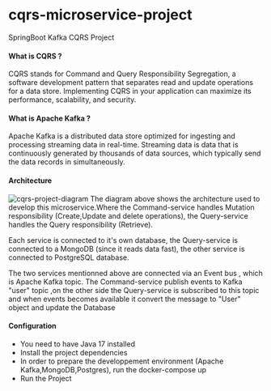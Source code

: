 # cqrs-microservice-project
SpringBoot Kafka CQRS Project

#### What is CQRS ?
CQRS stands for Command and Query Responsibility Segregation, a software development pattern that separates read and update operations for a data store. Implementing CQRS in your application can maximize its performance, scalability, and security.
#### What is Apache Kafka ?
Apache Kafka is a distributed data store optimized for ingesting and processing streaming data in real-time.
Streaming data is data that is continuously generated by thousands of data sources, which typically send the data records in simultaneously.
#### Architecture

![cqrs-project-diagram](https://user-images.githubusercontent.com/98242416/212493993-8e8cc1be-dff8-476f-a6de-1655fb038dfc.png)
The diagram above shows the architecture used to develop this microservice.Where the Command-service handles Mutation responsibility (Create,Update and delete operations), the Query-service handles the Query responsibility (Retrieve).

Each service is connected to it's own database, the Query-service is connected to a MongoDB (since it reads data fast),
the other service is connected to PostgreSQL database.

The two services mentionned above are connected via an Event bus , which is Apache Kafka topic.
The Command-service publish events to Kafka "user" topic ,on the other side the Query-service is subscribed to this topic and when events becomes available it convert the message to "User" object and update the Database

#### Configuration 
+ You need to have Java 17 installed
+ Install the project dependencies
+ In order to prepare the developpement environment (Apache Kafka,MongoDB,Postgres), run the docker-compose up
+ Run the Project  
